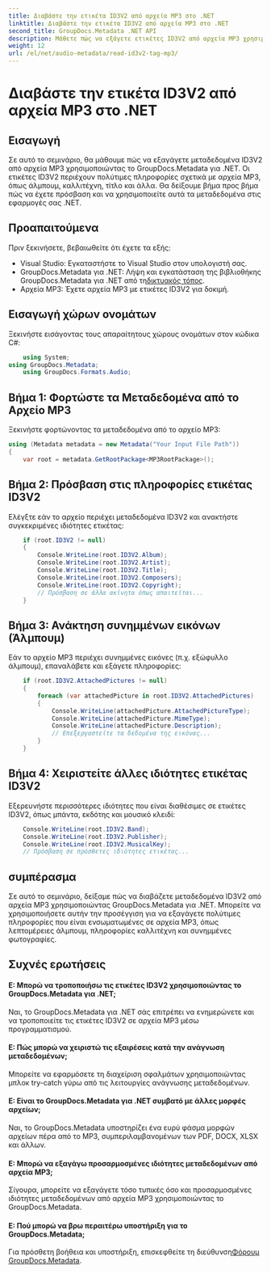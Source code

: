 ```yaml
---
title: Διαβάστε την ετικέτα ID3V2 από αρχεία MP3 στο .NET
linktitle: Διαβάστε την ετικέτα ID3V2 από αρχεία MP3 στο .NET
second_title: GroupDocs.Metadata .NET API
description: Μάθετε πώς να εξάγετε ετικέτες ID3V2 από αρχεία MP3 χρησιμοποιώντας το GroupDocs.Metadata για .NET. Αποκτήστε πρόσβαση σε άλμπουμ, καλλιτέχνη και άλλα μέσω προγραμματισμού.
weight: 12
url: /el/net/audio-metadata/read-id3v2-tag-mp3/
---
```


# Διαβάστε την ετικέτα ID3V2 από αρχεία MP3 στο .NET

## Εισαγωγή
Σε αυτό το σεμινάριο, θα μάθουμε πώς να εξαγάγετε μεταδεδομένα ID3V2 από αρχεία MP3 χρησιμοποιώντας το GroupDocs.Metadata για .NET. Οι ετικέτες ID3V2 περιέχουν πολύτιμες πληροφορίες σχετικά με αρχεία MP3, όπως άλμπουμ, καλλιτέχνη, τίτλο και άλλα. Θα δείξουμε βήμα προς βήμα πώς να έχετε πρόσβαση και να χρησιμοποιείτε αυτά τα μεταδεδομένα στις εφαρμογές σας .NET.
## Προαπαιτούμενα
Πριν ξεκινήσετε, βεβαιωθείτε ότι έχετε τα εξής:
- Visual Studio: Εγκαταστήστε το Visual Studio στον υπολογιστή σας.
-  GroupDocs.Metadata για .NET: Λήψη και εγκατάσταση της βιβλιοθήκης GroupDocs.Metadata για .NET από τη[δικτυακός τόπος](https://releases.groupdocs.com/metadata/net/).
- Αρχεία MP3: Έχετε αρχεία MP3 με ετικέτες ID3V2 για δοκιμή.

## Εισαγωγή χώρων ονομάτων
Ξεκινήστε εισάγοντας τους απαραίτητους χώρους ονομάτων στον κώδικα C#:
```csharp
    using System;
using GroupDocs.Metadata;
    using GroupDocs.Formats.Audio;
```
## Βήμα 1: Φορτώστε τα Μεταδεδομένα από το Αρχείο MP3
Ξεκινήστε φορτώνοντας τα μεταδεδομένα από το αρχείο MP3:
```csharp
using (Metadata metadata = new Metadata("Your Input File Path"))
{
    var root = metadata.GetRootPackage<MP3RootPackage>();
```
## Βήμα 2: Πρόσβαση στις πληροφορίες ετικέτας ID3V2
Ελέγξτε εάν το αρχείο περιέχει μεταδεδομένα ID3V2 και ανακτήστε συγκεκριμένες ιδιότητες ετικέτας:
```csharp
    if (root.ID3V2 != null)
    {
        Console.WriteLine(root.ID3V2.Album);
        Console.WriteLine(root.ID3V2.Artist);
        Console.WriteLine(root.ID3V2.Title);
        Console.WriteLine(root.ID3V2.Composers);
        Console.WriteLine(root.ID3V2.Copyright);
        // Πρόσβαση σε άλλα ακίνητα όπως απαιτείται...
    }
```
## Βήμα 3: Ανάκτηση συνημμένων εικόνων (Άλμπουμ)
Εάν το αρχείο MP3 περιέχει συνημμένες εικόνες (π.χ. εξώφυλλο άλμπουμ), επαναλάβετε και εξάγετε πληροφορίες:
```csharp
    if (root.ID3V2.AttachedPictures != null)
    {
        foreach (var attachedPicture in root.ID3V2.AttachedPictures)
        {
            Console.WriteLine(attachedPicture.AttachedPictureType);
            Console.WriteLine(attachedPicture.MimeType);
            Console.WriteLine(attachedPicture.Description);
            // Επεξεργαστείτε τα δεδομένα της εικόνας...
        }
    }
```
## Βήμα 4: Χειριστείτε άλλες ιδιότητες ετικέτας ID3V2
Εξερευνήστε περισσότερες ιδιότητες που είναι διαθέσιμες σε ετικέτες ID3V2, όπως μπάντα, εκδότης και μουσικό κλειδί:
```csharp
    Console.WriteLine(root.ID3V2.Band);
    Console.WriteLine(root.ID3V2.Publisher);
    Console.WriteLine(root.ID3V2.MusicalKey);
    // Πρόσβαση σε πρόσθετες ιδιότητες ετικέτας...
```

## συμπέρασμα
Σε αυτό το σεμινάριο, δείξαμε πώς να διαβάζετε μεταδεδομένα ID3V2 από αρχεία MP3 χρησιμοποιώντας GroupDocs.Metadata για .NET. Μπορείτε να χρησιμοποιήσετε αυτήν την προσέγγιση για να εξαγάγετε πολύτιμες πληροφορίες που είναι ενσωματωμένες σε αρχεία MP3, όπως λεπτομέρειες άλμπουμ, πληροφορίες καλλιτέχνη και συνημμένες φωτογραφίες.

## Συχνές ερωτήσεις
#### Ε: Μπορώ να τροποποιήσω τις ετικέτες ID3V2 χρησιμοποιώντας το GroupDocs.Metadata για .NET;
Ναι, το GroupDocs.Metadata για .NET σάς επιτρέπει να ενημερώνετε και να τροποποιείτε τις ετικέτες ID3V2 σε αρχεία MP3 μέσω προγραμματισμού.
#### Ε: Πώς μπορώ να χειριστώ τις εξαιρέσεις κατά την ανάγνωση μεταδεδομένων;
Μπορείτε να εφαρμόσετε τη διαχείριση σφαλμάτων χρησιμοποιώντας μπλοκ try-catch γύρω από τις λειτουργίες ανάγνωσης μεταδεδομένων.
#### Ε: Είναι το GroupDocs.Metadata για .NET συμβατό με άλλες μορφές αρχείων;
Ναι, το GroupDocs.Metadata υποστηρίζει ένα ευρύ φάσμα μορφών αρχείων πέρα από το MP3, συμπεριλαμβανομένων των PDF, DOCX, XLSX και άλλων.
#### Ε: Μπορώ να εξαγάγω προσαρμοσμένες ιδιότητες μεταδεδομένων από αρχεία MP3;
Σίγουρα, μπορείτε να εξαγάγετε τόσο τυπικές όσο και προσαρμοσμένες ιδιότητες μεταδεδομένων από αρχεία MP3 χρησιμοποιώντας το GroupDocs.Metadata.
#### Ε: Πού μπορώ να βρω περαιτέρω υποστήριξη για το GroupDocs.Metadata;
 Για πρόσθετη βοήθεια και υποστήριξη, επισκεφθείτε τη διεύθυνση[Φόρουμ GroupDocs.Metadata](https://forum.groupdocs.com/c/metadata/14).